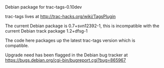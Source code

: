 Debian package for trac-tags-0.10dev

trac-tags lives at http://trac-hacks.org/wiki/TagsPlugin

The current Debian package is 0.7+svn12392-1, this is incompatible
with the current Debian track package 1.2+dfsg-1

The code here packages up the latest trac-tags version which is compatible.

Upgrade need has been flagged in the Debian bug tracker at https://bugs.debian.org/cgi-bin/bugreport.cgi?bug=865967
